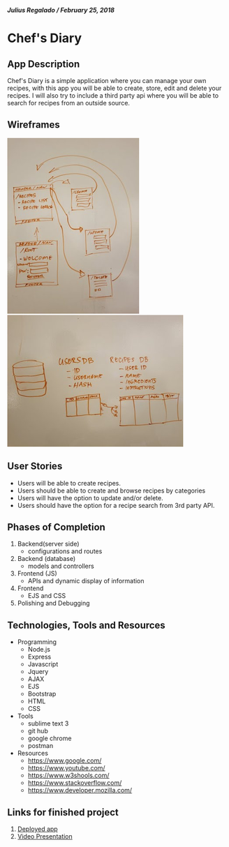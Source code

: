 ***Julius Regalado / February 25, 2018***
# Chef's Diary
## App Description
Chef's Diary is a simple application where you can manage your own recipes, with this app you will be able to create, store, edit and delete your recipes. I will also try to include a third party api where you will be able to search for recipes from an outside source.
## Wireframes
![imagename](./img/wireframes/wireF1.jpg)
![imagename](./img/wireframes/wireF2.jpg)
## User Stories
- Users will be able to create recipes.
- Users should be able to create and browse recipes by categories
- Users will have the option to update and/or delete.
- Users should have the option for a recipe search from 3rd party API.
## Phases of Completion
1. Backend(server side)
	- configurations and routes
2. Backend (database)
	- models and controllers
3. Frontend (JS)
	- APIs and dynamic display of information
4. Frontend 
	- EJS and CSS
5. Polishing and Debugging
## Technologies, Tools and Resources
- Programming
	- Node.js
	- Express
	- Javascript 
	- Jquery 
	- AJAX 
	- EJS
	- Bootstrap 
	- HTML 
	- CSS
- Tools
	- sublime text 3
	- git hub
	- google chrome
	- postman
- Resources
	- https://www.google.com/
	- https://www.youtube.com/
	- https://www.w3shools.com/
	- https://www.stackoverflow.com/
	- https://www.developer.mozilla.com/
## Links for finished project
 1. [Deployed app](https://chefsdiary.herokuapp.com/)
 2. [Video Presentation](https://www.youtube.com/watch?v=-vIiY4vEjQw&feature=youtu.be)

